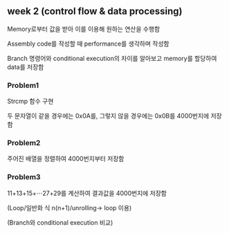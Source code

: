 ## week 2 (control flow & data processing)
Memory로부터 값을 받아 이를 이용해 원하는 연산을 수행함

Assembly code를 작성할 때 performance를 생각하며 작성함

Branch 명령어와 conditional execution의 차이를 알아보고 memory를 할당하여 data를 저장함

### Problem1
Strcmp 함수 구현

두 문자열이 같을 경우에는 0x0A를, 그렇지 않을 경우에는 0x0B를 4000번지에 저장함

### Problem2
주어진 배열을 정렬하여 4000번지부터 저장함

### Problem3
11+13+15+⋯27+29를 계산하여 결과값을 4000번지에 저장함

(Loop/일반화 식 n(n+1)/unrolling-> loop 이용)

(Branch와 conditional execution 비교)
